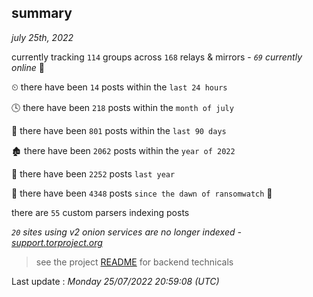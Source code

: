 
## summary
_july 25th, 2022_

currently tracking `114` groups across `168` relays & mirrors - _`69` currently online_ 📡

⏲ there have been `14` posts within the `last 24 hours`

🕓 there have been `218` posts within the `month of july`

📅 there have been `801` posts within the `last 90 days`

🏚 there have been `2062` posts within the `year of 2022`

🚀 there have been `2252` posts `last year`

🦕 there have been `4348` posts `since the dawn of ransomwatch` 🐣

there are `55` custom parsers indexing posts

_`20` sites using v2 onion services are no longer indexed - [support.torproject.org](https://support.torproject.org/onionservices/v2-deprecation/)_

> see the project [README](https://github.com/jmousqueton/ransomwatch#readme) for backend technicals



Last update : _Monday 25/07/2022 20:59:08 (UTC)_

